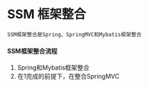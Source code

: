 # SSM 框架整合
```
SSM框架整合是Spring、SpringMVC和Mybatis框架整合
```

#### SSM框架整合流程
1. Spring和Mybatis框架整合
2. 在1完成的前提下，在整合SpringMVC